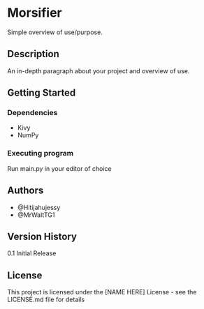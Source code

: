 # Morsifier
Simple overview of use/purpose.

## Description
An in-depth paragraph about your project and overview of use.

## Getting Started

### Dependencies
- Kivy
- NumPy

### Executing program
Run main.py in your editor of choice


## Authors
- @Hitijahujessy
- @MrWaltTG1

## Version History
0.1
Initial Release
## License
This project is licensed under the [NAME HERE] License - see the LICENSE.md file for details
